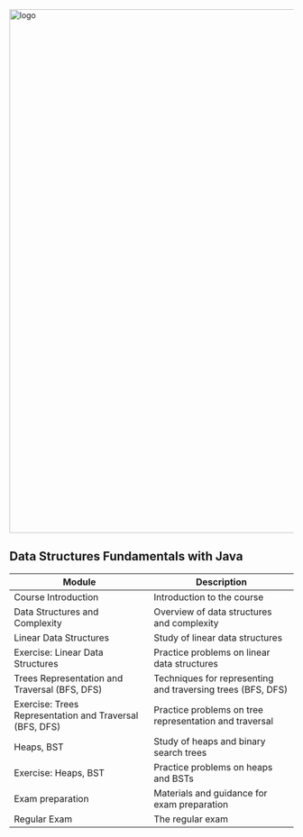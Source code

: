 
<img width="930" alt="logo" src="https://github.com/svetlanasieber/Software-Engineering--Path-SoftUni/assets/135451084/16a2f62a-a948-49b1-960c-2bfc4b9310ea">


## Data Structures Fundamentals with Java

| Module                                   | Description                               |
|------------------------------------------|-------------------------------------------|
| Course Introduction                      | Introduction to the course                |
| Data Structures and Complexity           | Overview of data structures and complexity|
| Linear Data Structures                   | Study of linear data structures           |
| Exercise: Linear Data Structures         | Practice problems on linear data structures|
| Trees Representation and Traversal (BFS, DFS) | Techniques for representing and traversing trees (BFS, DFS) |
| Exercise: Trees Representation and Traversal (BFS, DFS) | Practice problems on tree representation and traversal |
| Heaps, BST                               | Study of heaps and binary search trees    |
| Exercise: Heaps, BST                     | Practice problems on heaps and BSTs       |
| Exam preparation                         | Materials and guidance for exam preparation|
| Regular Exam                             | The regular exam                          |
